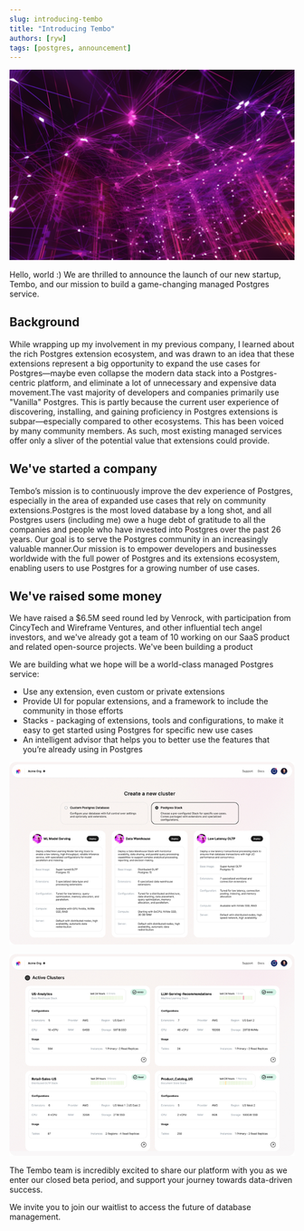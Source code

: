 ```yaml
---
slug: introducing-tembo
title: "Introducing Tembo"
authors: [ryw]
tags: [postgres, announcement]
---
```


![pink nodes](./db_pink_nodes.png)

Hello, world :) We are thrilled to announce the launch of our new startup, Tembo, and our mission to build a game-changing managed Postgres service.

## Background

While wrapping up my involvement in my previous company, I learned about the rich Postgres extension ecosystem, and was drawn to an idea that these extensions represent a big opportunity to expand the use cases for Postgres—maybe even collapse the modern data stack into a Postgres-centric platform, and eliminate a lot of unnecessary and expensive data movement.The vast majority of developers and companies primarily use "Vanilla" Postgres. This is partly because the current user experience of discovering, installing, and gaining proficiency in Postgres extensions is subpar—especially compared to other ecosystems. This has been voiced by many community members. As such, most existing managed services offer only a sliver of the potential value that extensions could provide.

## We've started a company

Tembo’s mission is to continuously improve the dev experience of Postgres, especially in the area of expanded use cases that rely on community extensions.Postgres is the most loved database by a long shot, and all Postgres users (including me) owe a huge debt of gratitude to all the companies and people who have invested into Postgres over the past 26 years. Our goal is to serve the Postgres community in an increasingly valuable manner.Our mission is to empower developers and businesses worldwide with the full power of Postgres and its extensions ecosystem, enabling users to use Postgres for a growing number of use cases.

## We've raised some money

We have raised a $6.5M seed round led by Venrock, with participation from CincyTech and Wireframe Ventures, and other influential tech angel investors, and we've already got a team of 10 working on our SaaS product and related open-source projects.
We've been building a product

We are building what we hope will be a world-class managed Postgres service:

* Use any extension, even custom or private extensions
* Provide UI for popular extensions, and a framework to include the community in those efforts
* Stacks - packaging of extensions, tools and configurations, to make it easy to get started using Postgres for specific new use cases
* An intelligent advisor that helps you to better use the features that you’re already using in Postgres

![create cluster](./create_cluster_720.jpg)

![org home](./org_home_720.jpg)

The Tembo team is incredibly excited to share our platform with you as we enter our closed beta period, and support your journey towards data-driven success. 

We invite you to join our waitlist to access the future of database management.